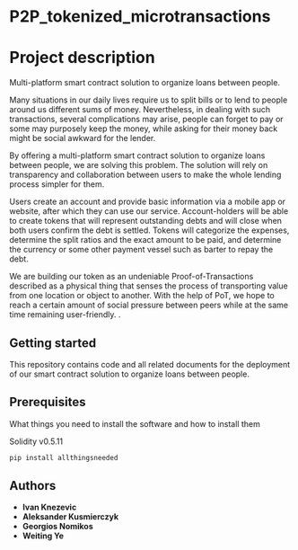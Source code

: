 # P2P_tokenized_microtransactions

# Project description 

Multi-platform smart contract solution to organize loans between people.

Many situations in our daily lives require us to split bills or to lend to people around us different sums of money. Nevertheless, in dealing with such transactions, several complications may arise, people can forget to pay or some may purposely keep the money, while asking for their money back might be social awkward for the lender.

By offering a multi-platform smart contract solution to organize loans between people, we are solving this problem. The solution will rely on transparency and collaboration between users to make the whole lending process simpler for them.

Users create an account and provide basic information via a mobile app or website, after which they can use our service. Account-holders will be able to create tokens that will represent outstanding debts and will close when both users confirm the debt is settled. Tokens will categorize the expenses, determine the split ratios and the exact amount to be paid, and determine the currency or some other payment vessel such as barter to repay the debt. 

We are building our token as an undeniable Proof-of-Transactions described as a physical thing that senses the process of transporting value from one location or object to another. With the help of PoT, we hope to reach a certain amount of social pressure between peers while at the same time remaining user-friendly.
.







## Getting started

This repository contains code and all related documents for the deployment of our smart contract solution to organize loans between people.


## Prerequisites

What things you need to install the software and how to install them


Solidity v0.5.11

```bash
pip install allthingsneeded
```
## Authors

* **Ivan Knezevic**
* **Aleksander Kusmierczyk**
* **Georgios Nomikos**
* **Weiting Ye**

